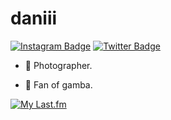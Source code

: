 # daniii
[![Instagram Badge](https://img.shields.io/badge/-Instagram-e4405f?style=flat-square&logo=Instagram&logoColor=white)](https://instagram.com/dzndani/)
[![Twitter Badge](https://img.shields.io/badge/-Twitter-00acee?style=flat-square&logo=Twitter&logoColor=white)](https://twitter.com/deneevs)

* 💫 Photographer.

* 🎰 Fan of gamba.

[![My Last.fm](https://lastfm-recently-played.vercel.app/api?user=DznDani&width=600&loved=true&show_user=header&footer_style=wave&bg_color=000000)](https://www.last.fm/user/DznDani)

